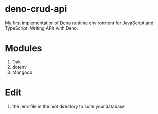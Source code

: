 # deno-crud-api
My first implementation of Deno runtime environment for JavaScript and TypeScript. Writing APIs with Deno.

# Modules
1. Oak
2. dotenv
3. Mongodb


# Edit 
1. the .env file in the root directory to suite your database 


